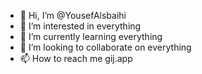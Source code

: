 - 👋 Hi, I’m @YousefAlsbaihi
- 👀 I’m interested in everything
- 🌱 I’m currently learning everything
- 💞️ I’m looking to collaborate on everything
- 📫 How to reach me gij.app
